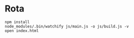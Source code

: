 Rota
====

```
npm install
node_modules/.bin/watchify js/main.js -o js/build.js -v
open index.html
```
